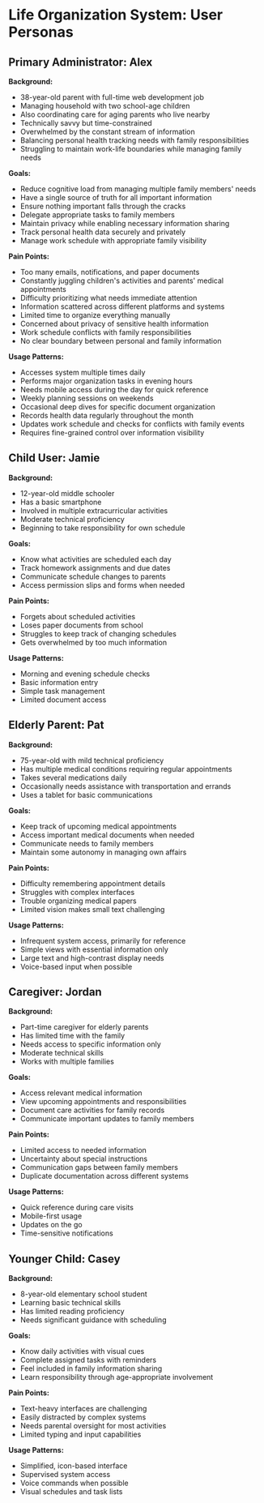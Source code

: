 # Life Organization System: User Personas

## Primary Administrator: Alex

**Background:**
- 38-year-old parent with full-time web development job
- Managing household with two school-age children
- Also coordinating care for aging parents who live nearby
- Technically savvy but time-constrained
- Overwhelmed by the constant stream of information
- Balancing personal health tracking needs with family responsibilities
- Struggling to maintain work-life boundaries while managing family needs

**Goals:**
- Reduce cognitive load from managing multiple family members' needs
- Have a single source of truth for all important information
- Ensure nothing important falls through the cracks
- Delegate appropriate tasks to family members
- Maintain privacy while enabling necessary information sharing
- Track personal health data securely and privately
- Manage work schedule with appropriate family visibility

**Pain Points:**
- Too many emails, notifications, and paper documents
- Constantly juggling children's activities and parents' medical appointments
- Difficulty prioritizing what needs immediate attention
- Information scattered across different platforms and systems
- Limited time to organize everything manually
- Concerned about privacy of sensitive health information
- Work schedule conflicts with family responsibilities
- No clear boundary between personal and family information

**Usage Patterns:**
- Accesses system multiple times daily
- Performs major organization tasks in evening hours
- Needs mobile access during the day for quick reference
- Weekly planning sessions on weekends
- Occasional deep dives for specific document organization
- Records health data regularly throughout the month
- Updates work schedule and checks for conflicts with family events
- Requires fine-grained control over information visibility

## Child User: Jamie

**Background:**
- 12-year-old middle schooler
- Has a basic smartphone
- Involved in multiple extracurricular activities
- Moderate technical proficiency
- Beginning to take responsibility for own schedule

**Goals:**
- Know what activities are scheduled each day
- Track homework assignments and due dates
- Communicate schedule changes to parents
- Access permission slips and forms when needed

**Pain Points:**
- Forgets about scheduled activities
- Loses paper documents from school
- Struggles to keep track of changing schedules
- Gets overwhelmed by too much information

**Usage Patterns:**
- Morning and evening schedule checks
- Basic information entry
- Simple task management
- Limited document access

## Elderly Parent: Pat

**Background:**
- 75-year-old with mild technical proficiency
- Has multiple medical conditions requiring regular appointments
- Takes several medications daily
- Occasionally needs assistance with transportation and errands
- Uses a tablet for basic communications

**Goals:**
- Keep track of upcoming medical appointments
- Access important medical documents when needed
- Communicate needs to family members
- Maintain some autonomy in managing own affairs

**Pain Points:**
- Difficulty remembering appointment details
- Struggles with complex interfaces
- Trouble organizing medical papers
- Limited vision makes small text challenging

**Usage Patterns:**
- Infrequent system access, primarily for reference
- Simple views with essential information only
- Large text and high-contrast display needs
- Voice-based input when possible

## Caregiver: Jordan

**Background:**
- Part-time caregiver for elderly parents
- Has limited time with the family
- Needs access to specific information only
- Moderate technical skills
- Works with multiple families

**Goals:**
- Access relevant medical information
- View upcoming appointments and responsibilities
- Document care activities for family records
- Communicate important updates to family members

**Pain Points:**
- Limited access to needed information
- Uncertainty about special instructions
- Communication gaps between family members
- Duplicate documentation across different systems

**Usage Patterns:**
- Quick reference during care visits
- Mobile-first usage
- Updates on the go
- Time-sensitive notifications

## Younger Child: Casey

**Background:**
- 8-year-old elementary school student
- Learning basic technical skills
- Has limited reading proficiency
- Needs significant guidance with scheduling

**Goals:**
- Know daily activities with visual cues
- Complete assigned tasks with reminders
- Feel included in family information sharing
- Learn responsibility through age-appropriate involvement

**Pain Points:**
- Text-heavy interfaces are challenging
- Easily distracted by complex systems
- Needs parental oversight for most activities
- Limited typing and input capabilities

**Usage Patterns:**
- Simplified, icon-based interface
- Supervised system access
- Voice commands when possible
- Visual schedules and task lists